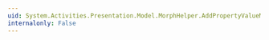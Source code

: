 ```yaml
---
uid: System.Activities.Presentation.Model.MorphHelper.AddPropertyValueMorphHelper(System.Type,System.Activities.Presentation.Model.PropertyValueMorphHelper)
internalonly: False
---
```

